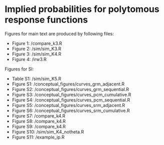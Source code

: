 # Implied probabilities for polytomous response functions

Figures for main text are produced by following files:
- Figure 1: /compare_k3.R
- Figure 2: /sim/sim_K3.R
- Figure 3: /sim/sim_K4.R
- Figure 4: /irw3.R

Figures for SI:
- Table S1: /sim/sim_K5.R
- Figure S1: /conceptual_figures/curves_grm_adjacent.R
- Figure S2: /conceptual_figures/curves_grm_sequential.R
- Figure S3: /conceptual_figures/curves_pcm_cumulative.R
- Figure S4: /conceptual_figures/curves_pcm_sequential.R
- Figure S5: /conceptual_figures/curves_srm_adjacent.R
- Figure S6: /conceptual_figures/curves_srm_cumulative.R
- Figure S7: /compare_k4.R
- Figure S8: /compare_k4.R
- Figure S9: /compare_k4.R
- Figure S10: /sim/sim_K4_notheta.R
- Figure S11: /example_ip.R

